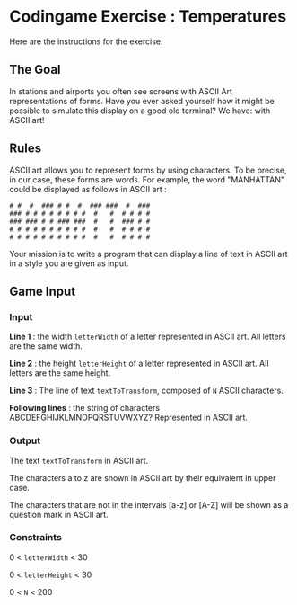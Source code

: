 # Codingame Exercise : Temperatures
Here are the instructions for the exercise.

## The Goal
In stations and airports you often see screens with ASCII Art representations of forms.
Have you ever asked yourself how it might be possible to simulate this display on a good old terminal? We have: with ASCII art!

## Rules
ASCII art allows you to represent forms by using characters. To be precise, in our case, these forms are words. For example, the word "MANHATTAN" could be displayed as follows in ASCII art :

```
# #  #  ### # #  #  ### ###  #  ###
### # # # # # # # #  #   #  # # # #
### ### # # ### ###  #   #  ### # #
# # # # # # # # # #  #   #  # # # #
# # # # # # # # # #  #   #  # # # #
```

Your mission is to write a program that can display a line of text in ASCII art in a style you are given as input.

## Game Input

### Input

**Line 1** : the width `letterWidth` of a letter represented in ASCII art. All letters are the same width.

**Line 2** : the height `letterHeight` of a letter represented in ASCII art. All letters are the same height.

**Line 3** : The line of text `textToTransform`, composed of `N` ASCII characters.

**Following lines** : the string of characters ABCDEFGHIJKLMNOPQRSTUVWXYZ? Represented in ASCII art.

### Output
The text `textToTransform` in ASCII art.

The characters a to z are shown in ASCII art by their equivalent in upper case.

The characters that are not in the intervals [a-z] or [A-Z] will be shown as a question mark in ASCII art.

### Constraints
0 < `letterWidth` < 30

0 < `letterHeight` < 30

0 < `N` < 200
